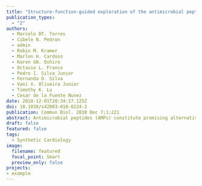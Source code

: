 ```yaml
---
title: "Structure-function-guided exploration of the antimicrobial peptide polybia-CP identifies activity determinants and generates synthetic therapeutic candidates"
publication_types:
  - "2"
authors:
  - Marcelo DT. Torres
  - Cibele N. Pedron
  - admin
  - Robin M. Kramer
  - Marlon H. Cardoso
  - Karen GN. Oshiro
  - Octavio L. Franco
  - Pedro I. Silva Junior
  - Fernanda D. Silva
  - Vani X. Oliveira Junior
  - Timothy K. Lu
  - Cesar de la Fuente Nunez
date: 2018-12-01T20:34:17.125Z
doi: 10.1038/s42003-018-0224-2
publication: Commun Biol. 2018 Dec 7;1:221
abstract: Antimicrobial peptides (AMPs) constitute promising alternatives to classical antibiotics for the treatment of drug resistant infections, which are a rapidly emerging global health challenge. However, our understanding of the structure function relationships of AMPs is limited, and we are just beginning to rationally engineer peptides in order to develop them as therapeutics. Here, we leverage a physicochemical guided peptide design strategy to identify specific functional hotspots in the wasp derived AMP polybia CP and turn this toxic peptide into a viable antimicrobial. Helical fraction, hydrophobicity, and hydrophobic moment are identified as key structural and physicochemical determinants of antimicrobial activity, utilized in combination with rational engineering to generate synthetic AMPs with therapeutic activity in a mouse model. We demonstrate that, by tuning these physicochemical parameters, it is possible to design nontoxic synthetic peptides with enhanced submicromolar antimicrobial potency in vitro and antiinfective activity in vivo. We present a physicochemical guided rational design strategy to generate peptide antibiotics.
draft: false
featured: false
tags: 
  - Synthetic Cardiology
image:
  filename: featured
  focal_point: Smart
  preview_only: false
projects: 
- example
---
```

